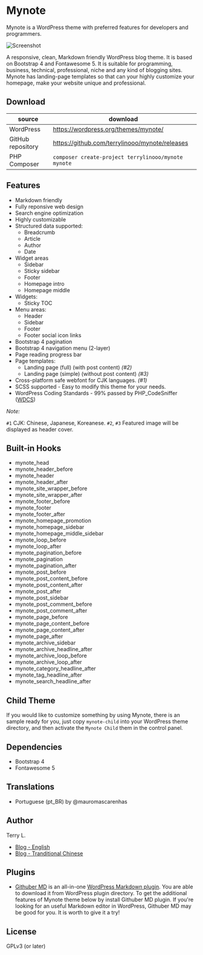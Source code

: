 # Mynote

Mynote is a WordPress theme with preferred features for developers and programmers.

![Screenshot](./screenshot.png)

A responsive, clean, Markdown friendly WordPress blog theme. It is based on Bootstrap 4 and Fontawesome 5. It is suitable for programming, business, technical, professional, niche and any kind of blogging sites. Mynote has landing-page templates so that can your highly customize your homepage, make your website unique and professional.

## Download

| source | download | 
| --- | --- | 
| WordPress | https://wordpress.org/themes/mynote/ |
| GitHub repository | https://github.com/terrylinooo/mynote/releases | 
| PHP Composer | `composer create-project terrylinooo/mynote mynote` |

## Features

- Markdown friendly
- Fully reponsive web design
- Search engine optimization
- Highly customizable
- Structured data supported:
  - Breadcrumb
  - Article
  - Author
  - Date
- Widget areas
  - Sidebar
  - Sticky sidebar
  - Footer
  - Homepage intro
  - Homepage middle
- Widgets:
  - Sticky TOC
- Menu areas:
  - Header
  - Sidebar
  - Footer
  - Footer social icon links
- Bootstrap 4 pagination
- Bootstrap 4 navigation menu (2-layer)
- Page reading progress bar
- Page templates:
  - Landing page (full) (with post content) *(#2)*
  - Landing page (simple) (without post content) *(#3)*
- Cross-platform safe webfont for CJK languages. *(#1)*
- SCSS supported - Easy to modify this theme for your needs.
- WordPress Coding Standards - 99% passed by PHP_CodeSniffer ([WDCS](https://github.com/WordPress-Coding-Standards/WordPress-Coding-Standards))

*Note:*

`#1` CJK: Chinese, Japanese, Koreanese.
`#2`, `#3` Featured image will be displayed as header cover.

## Built-in Hooks

- mynote_head
- mynote_header_before
- mynote_header
- mynote_header_after
- mynote_site_wrapper_before
- mynote_site_wrapper_after
- mynote_footer_before
- mynote_footer
- mynote_footer_after
- mynote_homepage_promotion
- mynote_homepage_sidebar
- mynote_homepage_middle_sidebar
- mynote_loop_before
- mynote_loop_after
- mynote_pagination_before
- mynote_pagination
- mynote_pagination_after
- mynote_post_before
- mynote_post_content_before
- mynote_post_content_after
- mynote_post_after
- mynote_post_sidebar
- mynote_post_comment_before
- mynote_post_comment_after
- mynote_page_before
- mynote_page_content_before
- mynote_page_content_after
- mynote_page_after
- mynote_archive_sidebar
- mynote_archive_headline_after
- mynote_archive_loop_before
- mynote_archive_loop_after
- mynote_category_headline_after
- mynote_tag_headline_after
- mynote_search_headline_after

## Child Theme

If you would like to customize something by using Mynote, there is an sample ready for you, just copy `mynote-child` into your WordPress theme directory, and then activate the `Mynote Child` them in the control panel.

## Dependencies

- Bootstrap 4
- Fontawesome 5

## Translations

- Portuguese (pt_BR) by @mauromascarenhas

## Author

Terry L.
- [Blog - English](https://terryl.in/) 
- [Blog - Tranditional Chinese](https://terryl.in/zh/)

## Plugins 
- [Githuber MD](https://github.com/terrylinooo/githuber-md) is an all-in-one [WordPress Markdown plugin](https://wordpress.org/plugins/wp-githuber-md/). You are able to download it from WordPress plugin directory. To get the additional features of Mynote theme below by install Githuber MD plugin. If you're looking for an useful Markdown editor in WordPress, Githuber MD may be good for you. It is worth to give it a try!

## License

GPLv3 (or later)

